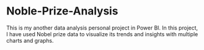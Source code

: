 # Noble-Prize-Analysis
This is my another data analysis personal project in Power BI.
In this project, I have used Nobel prize data to visualize its trends and insights with multiple charts and graphs.
